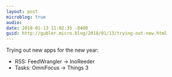 ```yaml
---
layout: post
microblog: true
audio: 
date: 2018-01-13 11:02:35 -0400
guid: http://gubler.micro.blog/2018/01/13/trying-out-new.html
---
```

Trying out new apps for the new year:

- RSS: FeedWrangler -> InoReeder
- Tasks: OmniFocus -> Things 3
